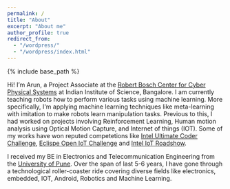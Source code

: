```yaml
---
permalink: /
title: "About"
excerpt: "About me"
author_profile: true
redirect_from: 
  - "/wordpress/"
  - "/wordpress/index.html"
---
```


{% include base_path %}

Hi! I’m Arun, a Project Associate at the [Robert Bosch Center for Cyber Physical Systems](http://rbccps.org) at Indian Institute of Science, Bangalore. I am currently teaching robots how to perform various tasks using machine learning. More specifically, I'm applying machine learning techniques like meta-learning with imitation to make robots learn manipulation tasks. Previous to this, I had worked on projects involving Reinforcement Learning, Human motion analysis using Optical Motion Capture, and Internet of things (IOT). Some of my works have won reputed competetions like [Intel Ultimate Coder Challenge](https://www.youtube.com/watch?v=yKi9sdrSmiA), [Eclispe Open IoT Challenge](https://www.eclipse.org/org/press-release/20160310_iotchallenge_winners2016.php) and [Intel IoT Roadshow](https://drive.google.com/file/d/0ByuvNaTkATl-MUlRWnh4Nl9uaVE/view?usp=sharing). 


I received my BE in Electronics and Telecommunication Engineering from the [University of Pune](http://www.unipune.ac.in/). Over the span of last 5-6 years, I have gone through a technological roller-coaster ride covering diverse fields like electronics, embedded, IOT, Android, Robotics and Machine Learning.
